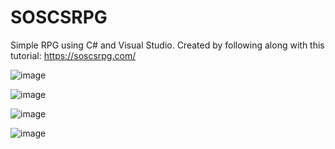 # SOSCSRPG
Simple RPG using C# and Visual Studio.
Created by following along with this tutorial: https://soscsrpg.com/

![image](https://user-images.githubusercontent.com/31493506/181658160-e9d56b3e-bf43-44b7-a1bb-b360d4847c14.png)

![image](https://user-images.githubusercontent.com/31493506/181658129-b95a229e-972a-489c-a4f5-4631efaab9e6.png)

![image](https://user-images.githubusercontent.com/31493506/181658233-a7224523-696a-4266-a58d-0da1528a34e9.png)

![image](https://user-images.githubusercontent.com/31493506/182948150-293b0c92-5226-4672-9524-696064fe7617.png)
